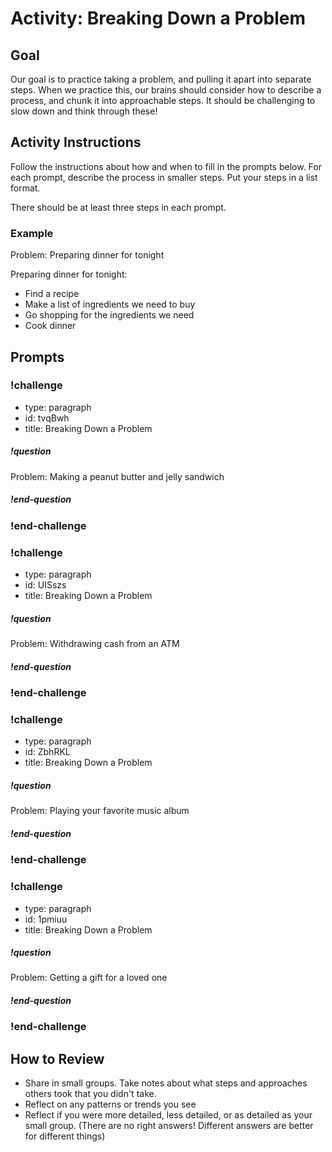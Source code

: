 # Activity: Breaking Down a Problem

## Goal

Our goal is to practice taking a problem, and pulling it apart into separate steps. When we practice this, our brains should consider how to describe a process, and chunk it into approachable steps. It should be challenging to slow down and think through these!

## Activity Instructions

Follow the instructions about how and when to fill in the prompts below. For each prompt, describe the process in smaller steps. Put your steps in a list format.

There should be at least three steps in each prompt.

### Example

Problem: Preparing dinner for tonight

Preparing dinner for tonight:
- Find a recipe
- Make a list of ingredients we need to buy
- Go shopping for the ingredients we need
- Cook dinner

## Prompts

<!-- Question 1 -->

<!-- prettier-ignore-start -->
### !challenge
* type: paragraph
* id: tvqBwh
* title: Breaking Down a Problem

##### !question

Problem: Making a peanut butter and jelly sandwich

##### !end-question
### !end-challenge
<!-- prettier-ignore-end -->


<!-- Question 2 -->

<!-- prettier-ignore-start -->
### !challenge
* type: paragraph
* id: UISszs
* title: Breaking Down a Problem

##### !question

Problem: Withdrawing cash from an ATM

##### !end-question
### !end-challenge
<!-- prettier-ignore-end -->


<!-- Question 3 -->

<!-- prettier-ignore-start -->
### !challenge
* type: paragraph
* id: ZbhRKL
* title: Breaking Down a Problem

##### !question

Problem: Playing your favorite music album

##### !end-question
### !end-challenge
<!-- prettier-ignore-end -->


<!-- Question 4 -->

<!-- prettier-ignore-start -->
### !challenge
* type: paragraph
* id: 1pmiuu
* title: Breaking Down a Problem

##### !question

Problem: Getting a gift for a loved one

##### !end-question
### !end-challenge
<!-- prettier-ignore-end -->


## How to Review

- Share in small groups. Take notes about what steps and approaches others took that you didn't take.
- Reflect on any patterns or trends you see
- Reflect if you were more detailed, less detailed, or as detailed as your small group. (There are no right answers! Different answers are better for different things)
